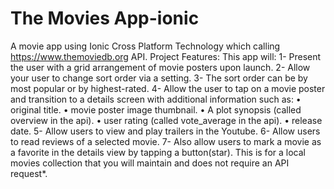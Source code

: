 # The Movies App-ionic

A movie app using Ionic Cross Platform Technology which calling https://www.themoviedb.org API.
Project Features: This app will:
1- Present the user with a grid arrangement of movie posters upon launch.
2- Allow your user to change sort order via a setting.
3- The sort order can be by most popular or by highest-rated.
4- Allow the user to tap on a movie poster and transition to a details screen with additional information such as:
    • original title.
    • movie poster image thumbnail.
    • A plot synopsis (called overview in the api).
    • user rating (called vote_average in the api).
    • release date.
5- Allow users to view and play trailers in the Youtube.
6- Allow users to read reviews of a selected movie.
7- Also allow users to mark a movie as a favorite in the details view by tapping a button(star). This is for a local movies collection that you will maintain and does not require an API request*.
